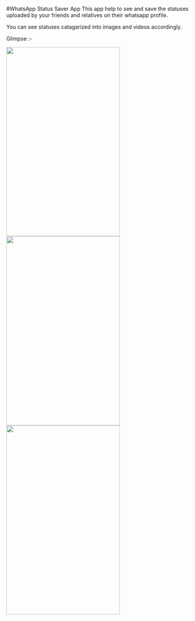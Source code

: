 #WhatsApp Status Saver App
This app help to see and save the statuses uploaded by your friends and relatives on their whatsapp profile.

You can see statuses catagarized into images and videos accordingly.

Glimpse :-


<img src='https://github.com/hemantvardani/WhatsApp-Status-Saver/assets/54838271/c35664b1-1b6b-4669-bb20-aa913d686d49' width="300" height="500"/>
<img src='https://github.com/hemantvardani/WhatsApp-Status-Saver/assets/54838271/b3838dba-7bbc-4f82-966a-5000cbbeebd6' width="300" height="500"/>
<img src='https://github.com/hemantvardani/WhatsApp-Status-Saver/assets/54838271/e3ee84c0-f13c-48fb-82b9-ee498c0b51c6' width="300" height="500"/>
